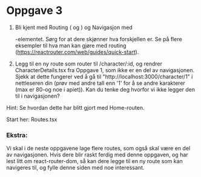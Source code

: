 # Oppgave 3
1. Bli kjent med Routing (<Route /> og <Switch />) og Navigasjon med <nav>-elementet. Sørg for at dere skjønner hva forskjellen er. Se på flere eksempler til hva man kan gjøre med routing (https://reactrouter.com/web/guides/quick-start). 

2. Legg til en ny route som router til /character/:id, og rendrer CharacterDetails.tsx fra Oppgave 1, som ikke er en del av navigasjonen. Sjekk at dette fungerer ved å gå til "http://localhost:3000/character/1" i nettleseren din (prøv med andre tall enn '1' for å se andre karakterer (max er 80-og noe i apiet)). Kan du tenke deg hvorfor vi ikke legger den til i navigasjonen?

Hint: Se hvordan dette har blitt gjort med Home-routen. 

Start her: Routes.tsx

### Ekstra:
Vi skal i de neste oppgavene lage flere routes, som også skal være en del av navigasjonen. Hvis dere blir raskt ferdig med denne oppgaven, og har lest litt om react-router-dom, så kan dere legge til en ny route som kan navigeres til, og fylle denne siden med noe interessant. 